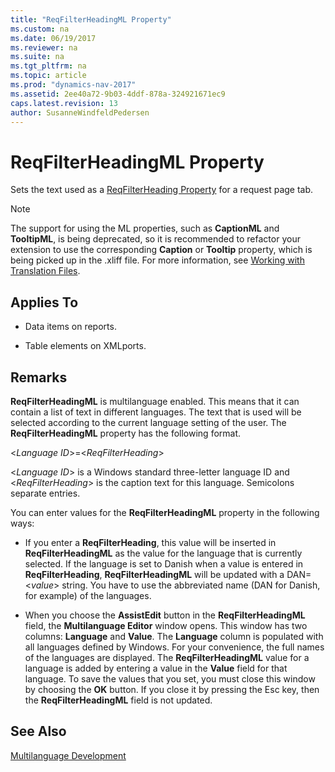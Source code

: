 ```yaml
---
title: "ReqFilterHeadingML Property"
ms.custom: na
ms.date: 06/19/2017
ms.reviewer: na
ms.suite: na
ms.tgt_pltfrm: na
ms.topic: article
ms.prod: "dynamics-nav-2017"
ms.assetid: 2ee40a72-9b03-4ddf-878a-324921671ec9
caps.latest.revision: 13
author: SusanneWindfeldPedersen
---
```


# ReqFilterHeadingML Property
Sets the text used as a [ReqFilterHeading Property](devenv-reqfilterheading-property.md) for a request page tab.  

> [!NOTE] 
> The support for using the ML properties, such as **CaptionML** and **TooltipML**, is being deprecated, so it is recommended to refactor your extension to use the corresponding **Caption** or **Tooltip** property, which is being picked up in the .xliff file. For more information, see [Working with Translation Files](devenv-work-with-translation-files.md).
  
## Applies To  
  
-   Data items on reports.  
  
-   Table elements on XMLports.  
  
## Remarks  
 **ReqFilterHeadingML** is multilanguage enabled. This means that it can contain a list of text in different languages. The text that is used will be selected according to the current language setting of the user. The **ReqFilterHeadingML** property has the following format.  
  
 <*Language ID*>=<*ReqFilterHeading*>  
  
 <*Language ID*> is a Windows standard three-letter language ID and <*ReqFilterHeading*> is the caption text for this language. Semicolons separate entries.  
  
 You can enter values for the **ReqFilterHeadingML** property in the following ways:  
  
-   If you enter a **ReqFilterHeading**, this value will be inserted in **ReqFilterHeadingML** as the value for the language that is currently selected. If the language is set to Danish when a value is entered in **ReqFilterHeading**, **ReqFilterHeadingML** will be updated with a DAN=<*value*> string. You have to use the abbreviated name (DAN for Danish, for example) of the languages.  
  
-   When you choose the **AssistEdit** button in the **ReqFilterHeadingML** field, the **Multilanguage Editor** window opens. This window has two columns: **Language** and **Value**. The **Language** column is populated with all languages defined by Windows. For your convenience, the full names of the languages are displayed. The **ReqFilterHeadingML** value for a language is added by entering a value in the **Value** field for that language. To save the values that you set, you must close this window by choosing the **OK** button. If you close it by pressing the Esc key, then the **ReqFilterHeadingML** field is not updated.  
  
## See Also  
 [Multilanguage Development](../devenv-multilanguage-development.md)